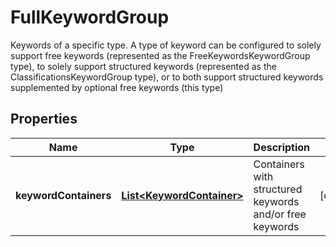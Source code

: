 

# FullKeywordGroup

Keywords of a specific type. A type of keyword can be configured to solely support free keywords (represented as the FreeKeywordsKeywordGroup type), to solely support structured keywords (represented as the ClassificationsKeywordGroup type), or to both support structured keywords supplemented by optional free keywords (this type)
## Properties

Name | Type | Description | Notes
------------ | ------------- | ------------- | -------------
**keywordContainers** | [**List&lt;KeywordContainer&gt;**](KeywordContainer.md) | Containers with structured keywords and/or free keywords |  [optional]



